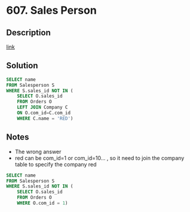 # 607. Sales Person

## Description

[link](https://leetcode.com/problems/sales-person/)


## Solution

```SQL
SELECT name
FROM Salesperson S
WHERE S.sales_id NOT IN (
    SELECT O.sales_id 
    FROM Orders O 
    LEFT JOIN Company C
    ON O.com_id=C.com_id
    WHERE C.name = 'RED')
```

## Notes

* The wrong answer
* red can be com_id=1 or com_id=10... , so it need to join the company table to specify the company red

```SQL
SELECT name
FROM Salesperson S
WHERE S.sales_id NOT IN (
    SELECT O.sales_id 
    FROM Orders O 
    WHERE O.com_id = 1)
```
